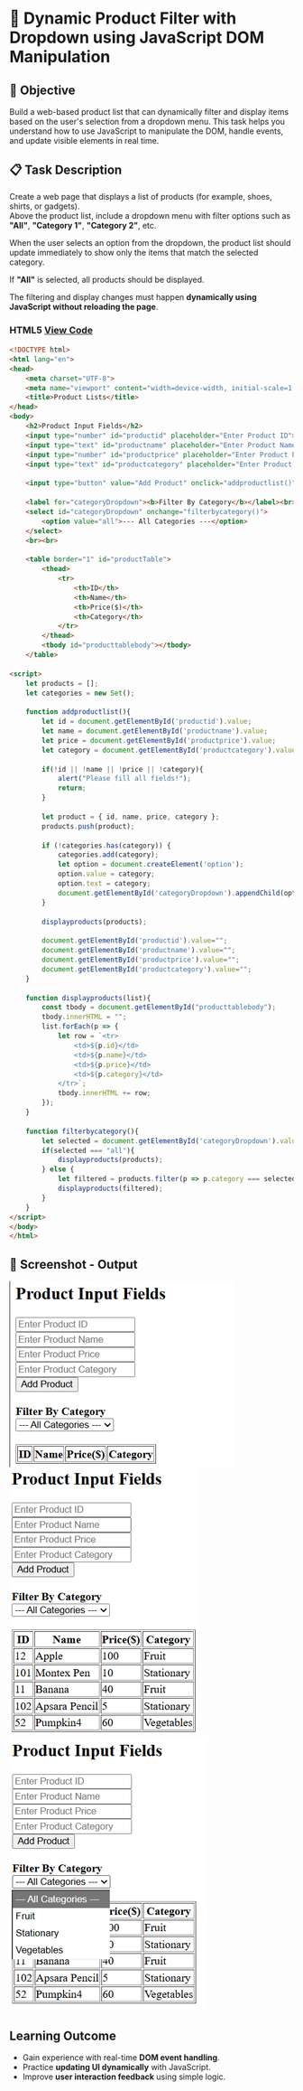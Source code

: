 
# 📝 Dynamic Product Filter with Dropdown using JavaScript DOM Manipulation

## 🎯 Objective

Build a web-based product list that can dynamically filter and display items based on the user's selection from a dropdown menu. This task helps you understand how to use JavaScript to manipulate the DOM, handle events, and update visible elements in real time.

## 📋 Task Description

Create a web page that displays a list of products (for example, shoes, shirts, or gadgets).  
Above the product list, include a dropdown menu with filter options such as **"All"**, **"Category 1"**, **"Category 2"**, etc.  

When the user selects an option from the dropdown, the product list should update immediately to show only the items that match the selected category.  

If **"All"** is selected, all products should be displayed.  

The filtering and display changes must happen **dynamically using JavaScript without reloading the page**.

### HTML5 [View Code](main.html)
```html
<!DOCTYPE html>
<html lang="en">
<head>
    <meta charset="UTF-8">
    <meta name="viewport" content="width=device-width, initial-scale=1.0">
    <title>Product Lists</title>
</head>
<body>
    <h2>Product Input Fields</h2>
    <input type="number" id="productid" placeholder="Enter Product ID"><br>
    <input type="text" id="productname" placeholder="Enter Product Name"><br>
    <input type="number" id="productprice" placeholder="Enter Product Price"><br>
    <input type="text" id="productcategory" placeholder="Enter Product Category"><br>

    <input type="button" value="Add Product" onclick="addproductlist()"><br><br>

    <label for="categoryDropdown"><b>Filter By Category</b></label><br>
    <select id="categoryDropdown" onchange="filterbycategory()">
        <option value="all">--- All Categories ---</option>
    </select>
    <br><br>

    <table border="1" id="productTable">
        <thead>
            <tr>
                <th>ID</th>
                <th>Name</th>
                <th>Price($)</th>
                <th>Category</th>
            </tr>
        </thead>
        <tbody id="producttablebody"></tbody>
    </table>

<script>
    let products = [];
    let categories = new Set();

    function addproductlist(){
        let id = document.getElementById('productid').value;
        let name = document.getElementById('productname').value;
        let price = document.getElementById('productprice').value;
        let category = document.getElementById('productcategory').value;

        if(!id || !name || !price || !category){
            alert("Please fill all fields!");
            return;
        }

        let product = { id, name, price, category };
        products.push(product);

        if (!categories.has(category)) {
            categories.add(category);
            let option = document.createElement('option');
            option.value = category;
            option.text = category;
            document.getElementById('categoryDropdown').appendChild(option);
        }

        displayproducts(products);

        document.getElementById('productid').value="";
        document.getElementById('productname').value="";
        document.getElementById('productprice').value="";
        document.getElementById('productcategory').value="";
    }

    function displayproducts(list){
        const tbody = document.getElementById("producttablebody");
        tbody.innerHTML = "";
        list.forEach(p => {
            let row = `<tr>
                <td>${p.id}</td>
                <td>${p.name}</td>
                <td>${p.price}</td>
                <td>${p.category}</td>
            </tr>`;
            tbody.innerHTML += row;
        });
    }

    function filterbycategory(){
        let selected = document.getElementById('categoryDropdown').value;
        if(selected === "all"){
            displayproducts(products);
        } else {
            let filtered = products.filter(p => p.category === selected);
            displayproducts(filtered);
        }
    }
</script>
</body>
</html>
```

## 📸 Screenshot - Output
![Alt Text](Result1.png)
![Alt Text](Result2.png)
![Alt Text](Result3.png)


## Learning Outcome
- Gain experience with real-time **DOM event handling**.
- Practice **updating UI dynamically** with JavaScript.
- Improve **user interaction feedback** using simple logic.
